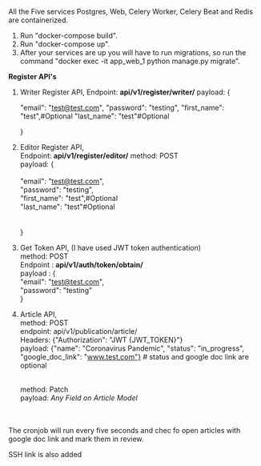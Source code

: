 All the Five services Postgres, Web, Celery Worker, Celery Beat and Redis are containerized.

1. Run "docker-compose build".
2. Run "docker-compose up".
3. After your services are up you will have to run migrations, so run the command "docker exec -it app_web_1 python manage.py migrate".

<b> Register API's </b>
  1. Writer Register API,
      Endpoint: <b>api/v1/register/writer/</b>
      payload: {
      
      "email": "test@test.com",
      "password": "testing", 
      "first_name": "test",#Optional
      "last_name": "test"#Optional
      
      }
      
  2. Editor Register API,<br>
      Endpoint: <b>api/v1/register/editor/</b>
      method: POST<br>
      payload: {<br>
      <br>
      "email": "test@test.com",<br>
      "password": "testing", <br>
      "first_name": "test",#Optional<br>
      "last_name": "test"#Optional<br>
      <br><br>
      }<br>
5. Get Token API, (I have used JWT token authentication)<br>
      method: POST<br>
      Endpoint : <b>api/v1/auth/token/obtain/</b><br>
      payload : {<br>
      "email": "test@test.com",<br>
      "password": "testing"<br>
      }<br>

6. Article API,<br>
    method: POST<br>
    endpoint: api/v1/publication/article/<br>
    Headers: {"Authorization": "JWT {JWT_TOKEN}"}<br>
    payload: {"name": "Coronavirus Pandemic", "status": "in_progress", "google_doc_link": "www.test.com"} # status and google doc link are optional
    <br><br>
    
    method: Patch <br>
    payload: <i> Any Field on Article Model</i><br>
<br><br>

The cronjob will run every five seconds and chec fo open articles with google doc link and mark them in review.


SSH link is also added
